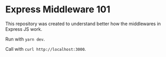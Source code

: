 # Express Middleware 101

This repository was created to understand better how the middlewares in Express JS work.

Run with `yarn dev`.

Call with `curl http://localhost:3000`.